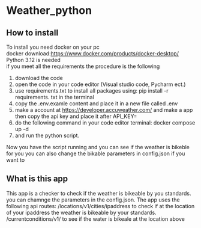 # Weather_python

## How to install
To install you need docker on your pc\
docker download:https://www.docker.com/products/docker-desktop/ \
Python 3.12 is needed \
if you meet all the requirements the procedure is the following 
1. download the code
2. open the code in your code editor (Visual studio code, Pycharm ect.)
3. use requirements.txt to install all packages using: pip install -r requirements. txt in the terminal
4. copy the .env.examle content and place it in a new file called .env
5. make a account at https://developer.accuweather.com/ and make a app then copy the api key and place it after API_KEY=
4. do the following command in your code editor terminal: docker compose up -d
5. and run the python script.

Now you have the script running and you can see if the weather is bikeble for you
you can also change the bikable parameters in config.json if you want to

## What is this app
This app is a checker to check if the weather is bikeable by you standards. you can chamnge the parameters in the config.json.
The app uses the following api routes:
/locations/v1/cities/ipaddress to check if at the location of your ipaddress the weather is bikeable by your standards.
/currentconditions/v1/ to see if the water is bikeale at the location above

